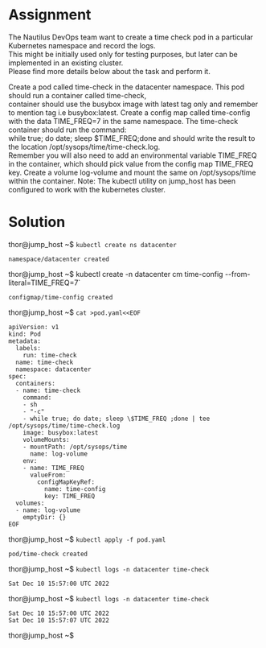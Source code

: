 # Assignment
The Nautilus DevOps team want to create a time check pod in a particular Kubernetes namespace and record the logs.  
This might be initially used only for testing purposes, but later can be implemented in an existing cluster.  
Please find more details below about the task and perform it.

Create a pod called time-check in the datacenter namespace. This pod should run a container called time-check,  
  container should use the busybox image with latest tag only and remember to mention tag i.e busybox:latest.
Create a config map called time-config with the data TIME_FREQ=7 in the same namespace.
The time-check container should run the command:  
   while true; do date; sleep $TIME_FREQ;done and should write the result to the location /opt/sysops/time/time-check.log.   
   Remember you will also need to add an environmental variable TIME_FREQ in the container, which should pick value from the config map TIME_FREQ key.
Create a volume log-volume and mount the same on /opt/sysops/time within the container.
Note: The kubectl utility on jump_host has been configured to work with the kubernetes cluster.

# Solution
thor@jump_host ~$ `kubectl create ns datacenter`
```
namespace/datacenter created
```
thor@jump_host ~$ kubectl create -n datacenter cm time-config --from-literal=TIME_FREQ=7`  
```
configmap/time-config created
```
thor@jump_host ~$ `cat >pod.yaml<<EOF`
```
apiVersion: v1
kind: Pod
metadata:
  labels:
    run: time-check
  name: time-check
  namespace: datacenter
spec:
  containers:
  - name: time-check
    command:
    - sh
    - "-c"
    - while true; do date; sleep \$TIME_FREQ ;done | tee /opt/sysops/time/time-check.log
    image: busybox:latest
    volumeMounts:
    - mountPath: /opt/sysops/time
      name: log-volume
    env:
    - name: TIME_FREQ
      valueFrom:
        configMapKeyRef:
          name: time-config
          key: TIME_FREQ
  volumes:
  - name: log-volume
    emptyDir: {}
EOF
```
thor@jump_host ~$ `kubectl apply -f pod.yaml`
```
pod/time-check created
```
thor@jump_host ~$ `kubectl logs -n datacenter time-check`
```
Sat Dec 10 15:57:00 UTC 2022
```
thor@jump_host ~$ `kubectl logs -n datacenter time-check`
```
Sat Dec 10 15:57:00 UTC 2022
Sat Dec 10 15:57:07 UTC 2022
```
thor@jump_host ~$ 
